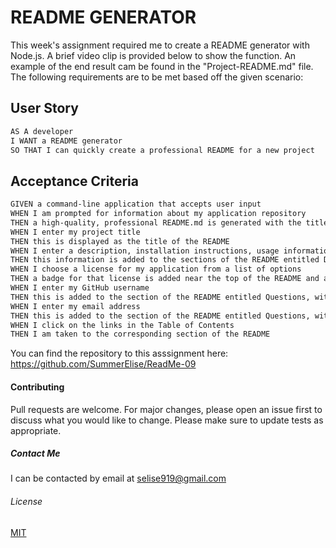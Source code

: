 # README GENERATOR
This week's assignment required me to create a README generator with Node.js.
A brief video clip is provided below to show the function. An example of the end result cam be found in the "Project-README.md" file. The following requirements are to be met based off the given scenario:

## User Story

```md
AS A developer
I WANT a README generator
SO THAT I can quickly create a professional README for a new project
```

## Acceptance Criteria

```md
GIVEN a command-line application that accepts user input
WHEN I am prompted for information about my application repository
THEN a high-quality, professional README.md is generated with the title of my project and sections entitled Description, Table of Contents, Installation, Usage, License, Contributing, Tests, and Questions
WHEN I enter my project title
THEN this is displayed as the title of the README
WHEN I enter a description, installation instructions, usage information, contribution guidelines, and test instructions
THEN this information is added to the sections of the README entitled Description, Installation, Usage, Contributing, and Tests
WHEN I choose a license for my application from a list of options
THEN a badge for that license is added near the top of the README and a notice is added to the section of the README entitled License that explains which license the application is covered under
WHEN I enter my GitHub username
THEN this is added to the section of the README entitled Questions, with a link to my GitHub profile
WHEN I enter my email address
THEN this is added to the section of the README entitled Questions, with instructions on how to reach me with additional questions
WHEN I click on the links in the Table of Contents
THEN I am taken to the corresponding section of the README
```
You can find the repository to this asssignment here: https://github.com/SummerElise/ReadMe-09



#### Contributing
Pull requests are welcome. For major changes, please open an issue first to discuss what you would like to change.
Please make sure to update tests as appropriate.

##### Contact Me
I can be contacted by email at selise919@gmail.com

###### License
[MIT](https://choosealicense.com/licenses/mit/)